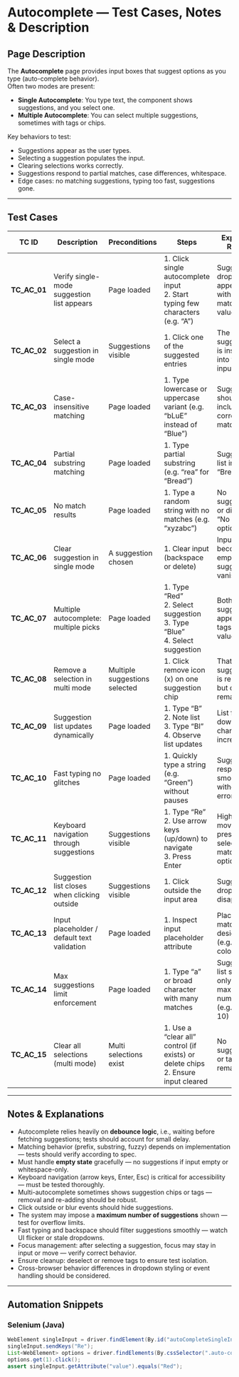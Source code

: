 # Autocomplete — Test Cases, Notes & Description

## Page Description

The **Autocomplete** page provides input boxes that suggest options as you type (auto-complete behavior).  
Often two modes are present:
- **Single Autocomplete**: You type text, the component shows suggestions, and you select one.
- **Multiple Autocomplete**: You can select multiple suggestions, sometimes with tags or chips.

Key behaviors to test:
- Suggestions appear as the user types.
- Selecting a suggestion populates the input.
- Clearing selections works correctly.
- Suggestions respond to partial matches, case differences, whitespace.
- Edge cases: no matching suggestions, typing too fast, suggestions gone.

---

## Test Cases

| TC ID | Description | Preconditions | Steps | Expected Result | Notes / Edge Cases |
|-------|-------------|----------------|-------|------------------|----------------------|
| **TC_AC_01** | Verify single-mode suggestion list appears | Page loaded | 1. Click single autocomplete input <br>2. Start typing few characters (e.g. “A”) | Suggestions dropdown appears with matching values | Dropdown should appear only after minimal input (maybe 1 character) |
| **TC_AC_02** | Select a suggestion in single mode | Suggestions visible | 1. Click one of the suggested entries | The suggestion is inserted into the input | Input’s value matches chosen suggestion |
| **TC_AC_03** | Case-insensitive matching | Page loaded | 1. Type lowercase or uppercase variant (e.g. “bLuE” instead of “Blue”) | Suggestions should include correct matches | Matching algorithm should ignore case |
| **TC_AC_04** | Partial substring matching | Page loaded | 1. Type partial substring (e.g. “rea” for “Bread”) | Suggestion list includes “Bread” | Tests in-string matching, not only prefix |
| **TC_AC_05** | No match results | Page loaded | 1. Type a random string with no matches (e.g. “xyzabc”) | No suggestions or display “No options” | Suggestion box should reflect absence |
| **TC_AC_06** | Clear suggestion in single mode | A suggestion chosen | 1. Clear input (backspace or delete) | Input becomes empty and suggestions vanish | No residual selection |
| **TC_AC_07** | Multiple autocomplete: multiple picks | Page loaded | 1. Type “Red” <br>2. Select suggestion <br>3. Type “Blue” <br>4. Select suggestion | Both suggestions appear as tags or values | Ensures multi mode works |
| **TC_AC_08** | Remove a selection in multi mode | Multiple suggestions selected | 1. Click remove icon (x) on one suggestion chip | That suggestion is removed but others remain | Ensure UI updates correctly |
| **TC_AC_09** | Suggestion list updates dynamically | Page loaded | 1. Type “B” <br>2. Note list <br>3. Type “Bl” <br>4. Observe list updates | List filters down as characters increase | Dynamic filtering should work |
| **TC_AC_10** | Fast typing no glitches | Page loaded | 1. Quickly type a string (e.g. “Green”) without pauses | Suggestions respond smoothly without errors | Tests debounce or throttle logic |
| **TC_AC_11** | Keyboard navigation through suggestions | Suggestions visible | 1. Type “Re” <br>2. Use arrow keys (up/down) to navigate <br>3. Press Enter | Highlight moves and pressing selects matching option | Accessibility / keyboard usability |
| **TC_AC_12** | Suggestion list closes when clicking outside | Suggestions visible | 1. Click outside the input area | Suggestion dropdown disappears | Behavior reset |
| **TC_AC_13** | Input placeholder / default text validation | Page loaded | 1. Inspect input placeholder attribute | Placeholder matches design spec (e.g. “Type color”) | Validate HTML placeholder text |
| **TC_AC_14** | Max suggestions limit enforcement | Page loaded | 1. Type “a” or broad character with many matches | Suggestion list shows only up to max number (e.g. 5 or 10) | Ensures UI is not overloaded |
| **TC_AC_15** | Clear all selections (multi mode) | Multi selections exist | 1. Use a “clear all” control (if exists) or delete chips <br>2. Ensure input cleared | No suggestions or tags remain | Some UIs support “clear all” |

---

## Notes & Explanations

- Autocomplete relies heavily on **debounce logic**, i.e., waiting before fetching suggestions; tests should account for small delay.
- Matching behavior (prefix, substring, fuzzy) depends on implementation — tests should verify according to spec.
- Must handle **empty state** gracefully — no suggestions if input empty or whitespace-only.
- Keyboard navigation (arrow keys, Enter, Esc) is critical for accessibility — must be tested thoroughly.
- Multi-autocomplete sometimes shows suggestion chips or tags — removal and re-adding should be robust.
- Click outside or blur events should hide suggestions.
- The system may impose a **maximum number of suggestions** shown — test for overflow limits.
- Fast typing and backspace should filter suggestions smoothly — watch UI flicker or stale dropdowns.
- Focus management: after selecting a suggestion, focus may stay in input or move — verify correct behavior.
- Ensure cleanup: deselect or remove tags to ensure test isolation.
- Cross-browser behavior differences in dropdown styling or event handling should be considered.

---

## Automation Snippets

### Selenium (Java)

```java
WebElement singleInput = driver.findElement(By.id("autoCompleteSingleInput"));
singleInput.sendKeys("Re");
List<WebElement> options = driver.findElements(By.cssSelector(".auto-complete__option"));
options.get(1).click();
assert singleInput.getAttribute("value").equals("Red");
